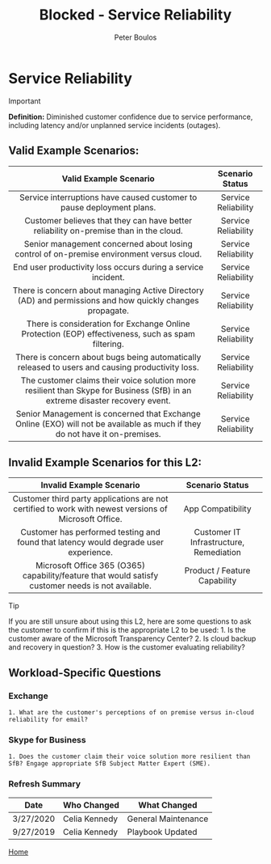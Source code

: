 ﻿---
# required metadata
title: Blocked - Service Reliability
description: Blocked - Service Reliability
author: Peter Boulos
ms.author: pboulos
manager: pagrim
ms.date: 9/27/2019
ms.topic: partner-playbook 
ms.prod: non-product-specific 
ms.custom: partner-playbook 
ft.audience: partner
ft.owner: pagrim
---

# Service Reliability

> [!IMPORTANT]
> **Definition:** Diminished customer confidence due to service performance, including latency and/or unplanned service incidents (outages).

## Valid Example Scenarios:

| Valid Example Scenario | Scenario Status |
| :--: | :--: |
| Service interruptions have caused customer to pause deployment plans​. | Service Reliability |
| Customer believes that they can have better reliability on-premise than in the cloud. | Service Reliability |
| Senior management concerned about losing control of on-premise environment versus cloud. | Service Reliability |
| End user productivity loss occurs during a service incident. | Service Reliability |
| There is concern about managing Active Directory (AD) and permissions and how quickly changes propagate. | Service Reliability |
| There is consideration for Exchange Online Protection (EOP) effectiveness, such as spam filtering. | Service Reliability |
| There is concern about bugs being automatically released to users and causing productivity loss. | Service Reliability |
| The customer claims their voice solution more resilient than Skype for Business (SfB) in an extreme disaster recovery event. | Service Reliability |
| Senior Management is concerned that Exchange Online (EXO) will not be available as much if they do not have it on-premises. | Service Reliability |

## Invalid Example Scenarios for this L2:

| Invalid Example Scenario | Scenario Status |
| :--: | :--: |
| Customer third party applications are not certified to work with newest versions of Microsoft Office. | App Compatibility |
| Customer has performed testing and found that latency would degrade user experience. | Customer IT Infrastructure, Remediation |
| Microsoft Office 365 (O365) capability/feature that would satisfy customer needs is not available. | Product / Feature Capability |

> [!TIP]
> If you are still unsure about using this L2, here are some questions to ask the customer to confirm if this is the appropriate L2 to be used:
>    1.​ Is the customer aware of the Microsoft Transparency Center?
>    2. Is cloud backup and recovery in question?
>    3. How is the customer evaluating reliability?​

## Workload-Specific Questions

### Exchange

    1. What are the customer's perceptions of on premise versus in-cloud reliability for email?

### Skype for Business

    1. ​Does the customer claim their voice solution more resilient than SfB? Engage appropriate SfB Subject Matter Expert (SME).

### Refresh Summary

|Date|Who Changed|What Changed|
|---------|---------------|----------------------------|
|3/27/2020| Celia Kennedy| General Maintenance|
|9/27/2019| Celia Kennedy| Playbook Updated|

[Home](http://partner-docs.microsoft.com)

